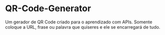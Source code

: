 # QR-Code-Generator
Um gerador de QR Code criado para o aprendizado com APIs. Somente coloque a URL, frase ou palavra que quiseres e ele se encarregará de tudo.
